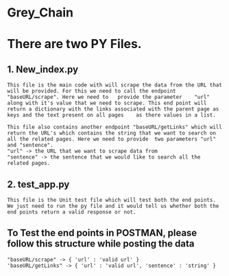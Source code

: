 # Grey_Chain

# There are two PY Files.

## 1. New_index.py 
	This file is the main code with will scrape the data from the URL that will be provided. For this we need to call the endpoint "baseURL/scrape". Here we need to   provide the parameter 	"url" along with it's value that we need to scrape. This end point will return a dictionary with the links associated with the parent page as keys and the text present on all pages 	as there values in a list.
	
	This file also contains another endpoint "baseURL/getLinks" which will return the URL's which contains the string that we want to search on all the related pages. Here we need to provide 	two parameters "url" and "sentence".
	"url" -> the URL that we want to scrape data from
	"sentence" -> the sentence that we would like to search all the related pages.

## 2. test_app.py
	This file is the Unit test file which will test both the end points. We just need to run the py file and it would tell us whether both the end points return a valid response or not.



## To Test the end points in POSTMAN, please follow this structure while posting the data

	"baseURL/scrape" -> { 'url' : 'valid url' }
	'baseURL/getLinks" -> { 'url' : 'valid url', 'sentence' : 'string' }
